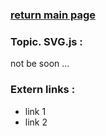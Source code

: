 ### [return main page](../README.md)

### Topic. SVG.js :
not be soon ...

### Extern links :
* link 1
* link 2
